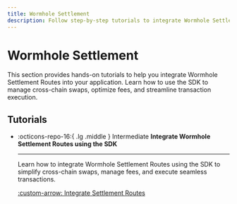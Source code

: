 ```yaml
---
title: Wormhole Settlement
description: Follow step-by-step tutorials to integrate Wormhole Settlement Routes using the SDK for seamless cross-chain swaps and efficient asset transfers.
---
```


# Wormhole Settlement

This section provides hands-on tutorials to help you integrate Wormhole Settlement Routes into your application. Learn how to use the SDK to manage cross-chain swaps, optimize fees, and streamline transaction execution.

## Tutorials

<div class="grid cards" markdown>

-   :octicons-repo-16:{ .lg .middle } <span class="badge intermediate">Intermediate</span> **Integrate Wormhole Settlement Routes using the SDK**

    ---

    Learn how to integrate Wormhole Settlement Routes using the SDK to simplify cross-chain swaps, manage fees, and execute seamless transactions.

    [:custom-arrow: Integrate Settlement Routes](/docs/tutorials/settlement/settlement-routes/)

</div>